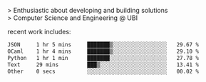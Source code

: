 
<!--<img width="1415" height="100" alt="blu" src="https://github.com/rdsilva01/rdsilva01/assets/101207588/deb060e5-d035-4f09-b511-e3f50605b207">-->

\> Enthusiastic about developing and building solutions <br>
\> Computer Science and Engineering @ UBI

<!-- <a href="https://www.rodrigosilva.live/">personal website</a> 🏁 -->

<!-- ![](https://komarev.com/ghpvc/?username=rdsilva01) -->

recent work includes:
<!--START_SECTION:waka-->

```txt
JSON     1 hr 5 mins     ███████▒░░░░░░░░░░░░░░░░░   29.67 %
OCaml    1 hr 4 mins     ███████▒░░░░░░░░░░░░░░░░░   29.10 %
Python   1 hr 1 min      ███████░░░░░░░░░░░░░░░░░░   27.78 %
Text     29 mins         ███▒░░░░░░░░░░░░░░░░░░░░░   13.41 %
Other    0 secs          ░░░░░░░░░░░░░░░░░░░░░░░░░   00.02 %
```

<!--END_SECTION:waka-->


